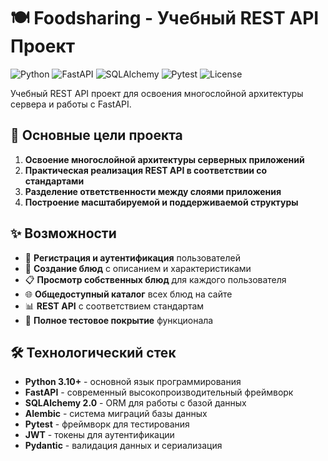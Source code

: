 # 🍽️ Foodsharing - Учебный REST API Проект

![Python](https://img.shields.io/badge/Python-3.10%2B-blue)
![FastAPI](https://img.shields.io/badge/FastAPI-0.100%2B-green)
![SQLAlchemy](https://img.shields.io/badge/SQLAlchemy-2.0%2B-lightgrey)
![Pytest](https://img.shields.io/badge/Pytest-7.0%2B-yellow)
![License](https://img.shields.io/badge/License-MIT-orange)

Учебный REST API проект для освоения многослойной архитектуры сервера и работы с FastAPI.

## 🎯 Основные цели проекта

1. **Освоение многослойной архитектуры серверных приложений**
2. **Практическая реализация REST API в соответствии со стандартами**
3. **Разделение ответственности между слоями приложения**
4. **Построение масштабируемой и поддерживаемой структуры**

## ✨ Возможности

- 🔐 **Регистрация и аутентификация** пользователей
- 🍕 **Создание блюд** с описанием и характеристиками
- 📋 **Просмотр собственных блюд** для каждого пользователя
- 🌐 **Общедоступный каталог** всех блюд на сайте
- 📊 **REST API** с соответствием стандартам
- 🧪 **Полное тестовое покрытие** функционала

## 🛠️ Технологический стек

- **Python 3.10+** - основной язык программирования
- **FastAPI** - современный высокопроизводительный фреймворк
- **SQLAlchemy 2.0** - ORM для работы с базой данных
- **Alembic** - система миграций базы данных
- **Pytest** - фреймворк для тестирования
- **JWT** - токены для аутентификации
- **Pydantic** - валидация данных и сериализация
